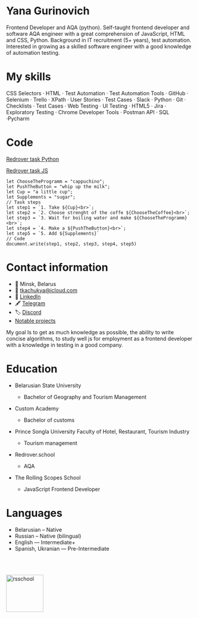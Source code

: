 # Yana Gurinovich
Frontend Developer and AQA (python).
Self-taught frontend developer and software AQA engineer with a great comprehension of JavaScript, HTML and CSS, Python. Background in IT recruitment (5+ years), test automation. Interested in growing as a skilled software engineer with a good knowledge of automation testing.

# My skills
CSS Selectors · HTML · Test Automation · Test Automation Tools · GitHub · Selenium · Trello · XPath · User Stories · Test Cases · Slack · Python · Git · Checklists · Test Cases · Web Testing · UI Testing · HTML5 · Jira · Exploratory Testing · Chrome Developer Tools · Postman API · SQL ·Pycharm


# Code
[Redrover task Python](https://github.com/gurinowicz/OpenWeatherPython_06/blob/main/tests/test_migrate_from_dark_sky_api_page_ow6.py)

[Redrover task JS](https://replit.com/@gurinowicz/Lesson-Redrover-Test#script.js)
```let ChooseTheCoffee = "Lvivska kava";
let ChooseTheProgramm = "cappuchino";
let PushTheButton = "whip up the milk";
let Cup = "a little cup";
let Supplements = "sugar";
// Task steps
let step1 = `1. Take ${Cup}<br>`;
let step2 = `2. Choose strenght of the coffe ${ChooseTheCoffee}<br>`;
let step3 = `3. Wait for boiling water and make ${ChooseTheProgramm}<br>`;
let step4 = `4. Make a ${PushTheButton}<br>`;
let step5 = `5. Add ${Supplements}`
// Code
document.write(step1, step2, step3, step4, step5)
```

# Contact information

* 📍 Minsk, Belarus
* 📧 [tkachukya@icloud.com](tkachukya@icloud.com)
* 💼 [LinkedIn](https://www.linkedin.com/in/yana-hurynovich-170a27101/)
* 🖋️ [Telegram](https://t.me/Yana_Gurinovich)
* 🏷️ [Discord](Yana_G#5658)
* [Notable projects](https://github.com/gurinowicz/rssschool-cv)

My goal Is to get as much knowledge as possible, the ability to write concise algorithms, to study well js for employment as a frontend developer with a knowledge in testing in a good company.

# Education

* Belarusian State University
  * Bachelor of Geography and Tourism Management

* Custom Academy
  * Bachelor of customs

* Prince Songla University Faculty of Hotel, Restaurant, Tourism Industry
  * Tourism management

* Redrover.school
  * AQA

* The Rolling Scopes School
  * JavaScript Frontend Developer

# Languages

* Belarusian – Native
* Russian – Native (bilingual)
* English — Intermediate+
* Spanish, Ukranian — Pre-Intermediate
<br>
<br>

[<img align="center" alt="rsschool" width="100px"  src="img/rs.school.svg" />](https://rs.school/)  
